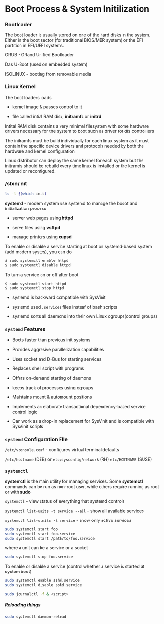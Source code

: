 

# Boot Process & System Initilization

### Bootloader

The boot loader is usually stored on one of the hard disks in the system. Either in the boot sector (for traditional BIOS/MBR system) or the EFI partition in EFI/UEFI systems.



GRUB - GRand Unified Bootloader

Das U-Boot (used on embedded system)

ISOLINUX - booting from removable media

### Linux Kernel

The boot loaders loads

- kernel image & passes control to it

- file called intial RAM disk, **initramfs** or **initrd**
  
  

Intital RAM disk contains a very minimal filesystem with some hardware drivers necessary for the system to boot such as driver for dis controlllers



The initramfs must be build individually for each linux system as it must contain the specific device drivers and protocols needed by both the hardware and kernel configuration



Linux distributor can deploy the same kernel for each system but the initramfs should be rebuild every time linux is installed or the kernel is updated or reconfigured.



### /sbin/init

```bash
ls -l $(which init)
```



**systemd** - modern system use systemd to manage the booot and initialization process

- server web pages using **httpd**

- serve files using **vsftpd**

- manage printers using **cupsd**
  
  

To enable or disable a service starting at boot on systemd-based system (add modern systes), you can do 

```bash
$ sudo systemctl enable httpd
$ sudo systemctl disable httpd
```

To turn a service on or off after boot

```bash
$ sudo systemctl start httpd
$ sudo systemctl stop httpd
```



- systemd is backward compatible with SysVinit

- systemd used `.services` files insteaf of bash scripts

- systemd sorts all daemons into their own Linux cgroups(control groups)

### `systemd` Features

- Boots faster than previous init systems

- Provides aggresive parallelization capabilities

- Uses socket and D-Bus for starting services

- Replaces shell script with programs

- Offers on-demand starting of daemons

- keeps track of processes using cgroups

- Maintains mount & automount positions

- Implements an elaborate transactional dependency-based service control logic

- Can work as a drop-in replacement for SysVinit and is compatible with SysVinit scripts

### `systemd` Configuration FIle

`/etc/vconsole.conf` - configures virtual terminal defaults

`/etc/hostname` (DEB) or `etc/sysconfig/network` (RH) `etc/HOSTNAME` (SUSE)



### `systemctl`

**systemctl** is the main utility for managing services. Some **systemctl** commands can be run as non-root user, while others require running as root or with **sudo**

`systemctl` - view status of everything that systemd controls

`systemctl list-units -t service --all` - show all available services

`systemctl list-utnits -t service` - show only active services



```bash
sudo systemctl start foo
sudo systemctl start foo.service
sudo systemctl start /path/to/foo.service
```

where a unit can be a service or a socket

```bash
sudo systemctl stop foo.service
```

To enable or disable a service (control whether a service is started at system boot)

```bash
sudo systemctl enable sshd.service
sudo systemctl disable sshd.service
```

```bash
sudo journalctl -f & <script>
```

##### Reloading things

```bash
sudo systemctl daemon-reload
```


